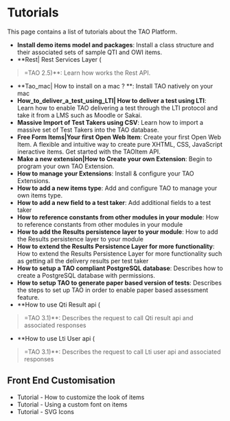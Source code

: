 <!--
parent: Wiki
created_at: '2011-09-13 11:22:48'
updated_at: '2016-05-02 16:13:13'
authors:
    - 'Camille Moyon'
tags:
    - Wiki
-->

Tutorials
=========

This page contains a list of tutorials about the TAO Platform.

-   **Install demo items model and packages**: Install a class structure and their associated sets of sample QTI and OWI items.
-   **Rest| Rest Services Layer (<br/>
>=TAO 2.5)**: Learn how works the Rest API.
-   **Tao_mac| How to install on a mac ? **: Install TAO natively on your mac
-   **How_to_deliver_a_test_using_LTI| How to deliver a test using LTI**: Learn how to enable TAO delivering a test through the LTI protocol and take it from a LMS such as Moodle or Sakai.
-   **Massive Import of Test Takers using CSV**: Learn how to import a massive set of Test Takers into the TAO database.
-   **Free Form Items|Your first Open Web Item**: Create your first Open Web Item. A flexible and intuitive way to create pure XHTML, CSS, JavaScript ineractive items. Get started with the TAOItem API.
-   **Make a new extension|How to Create your own Extension**: Begin to program your own TAO Extension.
-   **How to manage your Extensions**: Install & configure your TAO Extensions.
-   **How to add a new items type**: Add and configure TAO to manage your own items type.
-   **How to add a new field to a test taker**: Add additional fields to a test taker
-   **How to reference constants from other modules in your module**: How to reference constants from other modules in your module
-   **How to add the Results persistence layer to your module**: How to add the Results persistence layer to your module
-   **How to extend the Results Persistence Layer for more functionality**: How to extend the Results Persistence Layer for more functionality such as getting all the delivery results per test taker
-   **How to setup a TAO compliant PostgreSQL database**: Describes how to create a PostgreSQL database with permissions.
-   **How to setup TAO to generate paper based version of tests**: Describes the steps to set up TAO in order to enable paper based assessment feature.
-   **How to use Qti Result api (<br/>
>=TAO 3.1)**: Describes the request to call Qti result api and associated responses
-   **How to use Lti User api (<br/>
>=TAO 3.1)**: Describes the request to call Lti user api and associated responses

Front End Customisation
-----------------------

-   Tutorial - How to customize the look of items
-   Tutorial - Using a custom font on items
-   Tutorial - SVG Icons


